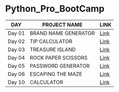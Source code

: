 # Python_Pro_BootCamp

DAY  | PROJECT NAME | LINK
------------- | ------------- | -------------
Day 01 | BRAND NAME GENERATOR | [Link](https://github.com/Subha822/Python_Pro_BootCamp/blob/main/Day_01/Brand_Name_Generator.py)
Day 02 | TIP CALCULATOR | [Link](https://github.com/Subha822/Python_Pro_BootCamp/blob/main/Day_02/Tip_Calculator.py)
Day 03 | TREASURE ISLAND | [Link](https://github.com/Subha822/Python_Pro_BootCamp/blob/main/Day_03/Treasure_Island.py)
Day 04 | ROCK PAPER SCISSORS | [Link](https://github.com/Subha822/Python_Pro_BootCamp/blob/main/Day_04/Rock_Paper_Scissors.py)
Day 05 | PASSWORD GENERATOR | [Link](https://github.com/Subha822/Python_Pro_BootCamp/blob/main/Day_05/Password_Generator.py)
Day 06 | ESCAPING THE MAZE | [Link](https://github.com/Subha822/Python_Pro_BootCamp/blob/main/Day_06/Escaping_The_Maze.py)
Day 10 | CALCULATOR | [Link](https://github.com/Subha822/Python_Pro_BootCamp/blob/main/Day_10/Calculator.py)